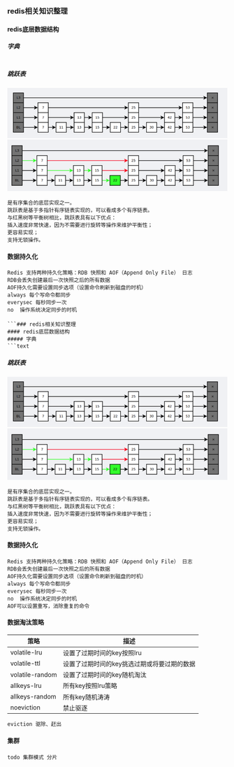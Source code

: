 ### redis相关知识整理
#### redis底层数据结构
##### 字典
```text

```
##### 跳跃表
![img.png](img.png)
![img_1.png](img_1.png)
```text
是有序集合的底层实现之一。
跳跃表是基于多指针有序链表实现的，可以看成多个有序链表。
与红黑树等平衡树相比，跳跃表具有以下优点：
插入速度非常快速，因为不需要进行旋转等操作来维护平衡性；
更容易实现；
支持无锁操作。
```
#### 数据持久化
```text
Redis 支持两种持久化策略：RDB 快照和 AOF（Append Only File） 日志
RDB会丢失创建最后一次快照之后的所有数据
AOF持久化需要设置同步选项（设置命令刷新到磁盘的时机）
always 每个写命令都同步
everysec 每秒同步一次
no  操作系统决定同步的时机

```### redis相关知识整理
#### redis底层数据结构
##### 字典
```text

```
##### 跳跃表
![img.png](img.png)
![img_1.png](img_1.png)
```text
是有序集合的底层实现之一。
跳跃表是基于多指针有序链表实现的，可以看成多个有序链表。
与红黑树等平衡树相比，跳跃表具有以下优点：
插入速度非常快速，因为不需要进行旋转等操作来维护平衡性；
更容易实现；
支持无锁操作。
```
#### 数据持久化
```text
Redis 支持两种持久化策略：RDB 快照和 AOF（Append Only File） 日志
RDB会丢失创建最后一次快照之后的所有数据
AOF持久化需要设置同步选项（设置命令刷新到磁盘的时机）
always 每个写命令都同步
everysec 每秒同步一次
no  操作系统决定同步的时机
AOF可以设置重写，消除重复的命令
```
#### 数据淘汰策略
| 策略              | 描述                      |
|-----------------|-------------------------|
| volatile-lru    | 设置了过期时间的key按照lru        |
| volatile-ttl    | 设置了过期时间的key挑选过期或将要过期的数据 |
 | volatile-random | 设置了过期时间的key随机淘汰         | 
| allkeys-lru     | 所有key按照lru策略            | 
| allkeys-random  | 所有key随机涛涛               | 
| noeviction      | 禁止驱逐                    |
```text
eviction 驱除、赶出
```
#### 集群
```text
todo 集群模式 分片
```
